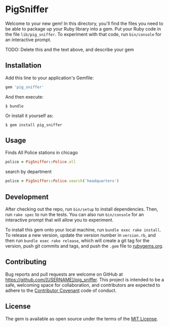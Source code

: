 # PigSniffer

Welcome to your new gem! In this directory, you'll find the files you need to be able to package up your Ruby library into a gem. Put your Ruby code in the file `lib/pig_sniffer`. To experiment with that code, run `bin/console` for an interactive prompt.

TODO: Delete this and the text above, and describe your gem

## Installation

Add this line to your application's Gemfile:

```ruby
gem 'pig_sniffer'
```

And then execute:

    $ bundle

Or install it yourself as:

    $ gem install pig_sniffer

## Usage

Finds All Police stations in chicago

```ruby
police = PigSniffer::Police.all

```
search by department

```ruby
police = PigSniffer::Police.search('headquarters')
```

## Development

After checking out the repo, run `bin/setup` to install dependencies. Then, run `rake spec` to run the tests. You can also run `bin/console` for an interactive prompt that will allow you to experiment.

To install this gem onto your local machine, run `bundle exec rake install`. To release a new version, update the version number in `version.rb`, and then run `bundle exec rake release`, which will create a git tag for the version, push git commits and tags, and push the `.gem` file to [rubygems.org](https://rubygems.org).

## Contributing

Bug reports and pull requests are welcome on GitHub at https://github.com/[USERNAME]/pig_sniffer. This project is intended to be a safe, welcoming space for collaboration, and contributors are expected to adhere to the [Contributor Covenant](http://contributor-covenant.org) code of conduct.


## License

The gem is available as open source under the terms of the [MIT License](http://opensource.org/licenses/MIT).


